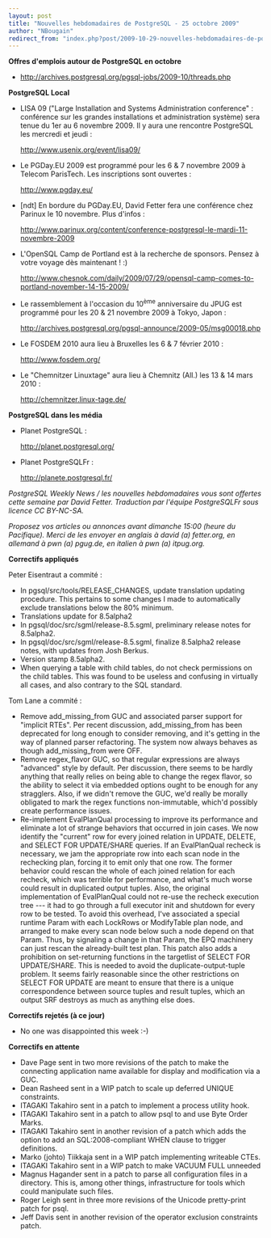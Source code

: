 ```yaml
---
layout: post
title: "Nouvelles hebdomadaires de PostgreSQL - 25 octobre 2009"
author: "NBougain"
redirect_from: "index.php?post/2009-10-29-nouvelles-hebdomadaires-de-postgresql-25-octobre-2009 "
---
```




<p><strong>Offres d'emplois autour de PostgreSQL en octobre</strong></p>

<ul>

<li><a target="_blank" href="http://archives.postgresql.org/pgsql-jobs/2009-10/threads.php">http://archives.postgresql.org/pgsql-jobs/2009-10/threads.php</a></li>

</ul>

<p><strong>PostgreSQL Local</strong></p>

<ul>

<li>LISA 09 ("Large Installation and Systems Administration conference"&nbsp;: conf&eacute;rence sur les grandes installations et administration syst&egrave;me) sera tenue du 1er au 6 novembre 2009. Il y aura une rencontre PostgreSQL les mercredi et jeudi&nbsp;: 

<a target="_blank" href="http://www.usenix.org/event/lisa09/">http://www.usenix.org/event/lisa09/</a></li>

<li>Le PGDay.EU 2009 est programm&eacute; pour les 6 &amp; 7 novembre 2009 &agrave; Telecom ParisTech. Les inscriptions sont ouvertes&nbsp;: 

<a target="_blank" href="http://www.pgday.eu/">http://www.pgday.eu/</a></li>

<li>[ndt] En bordure du PGDay.EU, David Fetter fera une conf&eacute;rence chez Parinux le 10 novembre. Plus d'infos&nbsp;: 

<a target="_blank" href="http://www.parinux.org/content/conference-postgresql-le-mardi-11-novembre-2009">http://www.parinux.org/content/conference-postgresql-le-mardi-11-novembre-2009</a></li>

<li>L'OpenSQL Camp de Portland est &agrave; la recherche de sponsors. Pensez &agrave; votre voyage d&egrave;s maintenant&nbsp;!&nbsp;:) 

<a target="_blank" href="http://www.chesnok.com/daily/2009/07/29/opensql-camp-comes-to-portland-november-14-15-2009/">http://www.chesnok.com/daily/2009/07/29/opensql-camp-comes-to-portland-november-14-15-2009/</a></li>

<li>Le rassemblement &agrave; l'occasion du 10<sup>&egrave;me</sup> anniversaire du JPUG est programm&eacute; pour les 20 &amp; 21 novembre 2009 &agrave; Tokyo, Japon&nbsp;: 

<a target="_blank" href="http://archives.postgresql.org/pgsql-announce/2009-05/msg00018.php">http://archives.postgresql.org/pgsql-announce/2009-05/msg00018.php</a></li>

<li>Le FOSDEM 2010 aura lieu &agrave; Bruxelles les 6 &amp; 7 f&eacute;vrier 2010&nbsp;: 

<a target="_blank" href="http://www.fosdem.org/">http://www.fosdem.org/</a></li>

<li>Le "Chemnitzer Linuxtage" aura lieu &agrave; Chemnitz (All.) les 13 &amp; 14 mars 2010&nbsp;: 

<a target="_blank" href="http://chemnitzer.linux-tage.de/">http://chemnitzer.linux-tage.de/</a></li>

</ul>

<p><strong>PostgreSQL dans les m&eacute;dia</strong></p>

<ul>

<li>Planet PostgreSQL&nbsp;: 

<a target="_blank" href="http://planet.postgresql.org/">http://planet.postgresql.org/</a></li>

<li>Planet PostgreSQLFr&nbsp;: 

<a target="_blank" href="http://planete.postgresql.fr/">http://planete.postgresql.fr/</a></li>

</ul>

<p><i>PostgreSQL Weekly News / les nouvelles hebdomadaires vous sont offertes cette semaine par David Fetter. Traduction par l'&eacute;quipe PostgreSQLFr sous licence CC BY-NC-SA.</i></p>

<p><i>Proposez vos articles ou annonces avant dimanche 15:00 (heure du Pacifique). Merci de les envoyer en anglais &agrave; david (a) fetter.org, en allemand &agrave; pwn (a) pgug.de, en italien &agrave; pwn (a) itpug.org.</i></p>

<p><strong>Correctifs appliqu&eacute;s</strong></p>

<p>Peter Eisentraut a commit&eacute;&nbsp;:</p>

<ul>

<li>In pgsql/src/tools/RELEASE_CHANGES, update translation updating procedure. This pertains to some changes I made to automatically exclude translations below the 80% minimum.</li>

<li>Translations update for 8.5alpha2</li>

<li>In pgsql/doc/src/sgml/release-8.5.sgml, preliminary release notes for 8.5alpha2.</li>

<li>In pgsql/doc/src/sgml/release-8.5.sgml, finalize 8.5alpha2 release notes, with updates from Josh Berkus.</li>

<li>Version stamp 8.5alpha2.</li>

<li>When querying a table with child tables, do not check permissions on the child tables. This was found to be useless and confusing in virtually all cases, and also contrary to the SQL standard.</li>

</ul>

<p>Tom Lane a commit&eacute;&nbsp;:</p>

<ul>

<li>Remove add_missing_from GUC and associated parser support for "implicit RTEs". Per recent discussion, add_missing_from has been deprecated for long enough to consider removing, and it's getting in the way of planned parser refactoring. The system now always behaves as though add_missing_from were OFF.</li>

<li>Remove regex_flavor GUC, so that regular expressions are always "advanced" style by default. Per discussion, there seems to be hardly anything that really relies on being able to change the regex flavor, so the ability to select it via embedded options ought to be enough for any stragglers. Also, if we didn't remove the GUC, we'd really be morally obligated to mark the regex functions non-immutable, which'd possibly create performance issues.</li>

<li>Re-implement EvalPlanQual processing to improve its performance and eliminate a lot of strange behaviors that occurred in join cases. We now identify the "current" row for every joined relation in UPDATE, DELETE, and SELECT FOR UPDATE/SHARE queries. If an EvalPlanQual recheck is necessary, we jam the appropriate row into each scan node in the rechecking plan, forcing it to emit only that one row. The former behavior could rescan the whole of each joined relation for each recheck, which was terrible for performance, and what's much worse could result in duplicated output tuples. Also, the original implementation of EvalPlanQual could not re-use the recheck execution tree --- it had to go through a full executor init and shutdown for every row to be tested. To avoid this overhead, I've associated a special runtime Param with each LockRows or ModifyTable plan node, and arranged to make every scan node below such a node depend on that Param. Thus, by signaling a change in that Param, the EPQ machinery can just rescan the already-built test plan. This patch also adds a prohibition on set-returning functions in the targetlist of SELECT FOR UPDATE/SHARE. This is needed to avoid the duplicate-output-tuple problem. It seems fairly reasonable since the other restrictions on SELECT FOR UPDATE are meant to ensure that there is a unique correspondence between source tuples and result tuples, which an output SRF destroys as much as anything else does.</li>

</ul>

<p><strong>Correctifs rejet&eacute;s (&agrave; ce jour)</strong></p>

<ul>

<li>No one was disappointed this week :-)</li>

</ul>

<p><strong>Correctifs en attente</strong></p>

<ul>

<li>Dave Page sent in two more revisions of the patch to make the connecting application name available for display and modification via a GUC.</li>

<li>Dean Rasheed sent in a WIP patch to scale up deferred UNIQUE constraints.</li>

<li>ITAGAKI Takahiro sent in a patch to implement a process utility hook.</li>

<li>ITAGAKI Takahiro sent in a patch to allow psql to and use Byte Order Marks.</li>

<li>ITAGAKI Takahiro sent in another revision of a patch which adds the option to add an SQL:2008-compliant WHEN clause to trigger definitions.</li>

<li>Marko (johto) Tiikkaja sent in a WIP patch implementing writeable CTEs.</li>

<li>ITAGAKI Takahiro sent in a WIP patch to make VACUUM FULL unneeded</li>

<li>Magnus Hagander sent in a patch to parse all configuration files in a directory. This is, among other things, infrastructure for tools which could manipulate such files.</li>

<li>Roger Leigh sent in three more revisions of the Unicode pretty-print patch for psql.</li>

<li>Jeff Davis sent in another revision of the operator exclusion constraints patch.</li>

</ul>